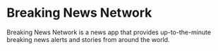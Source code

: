 # Breaking News Network
Breaking News Network is a news app that provides up-to-the-minute breaking news alerts and stories from around the world.
